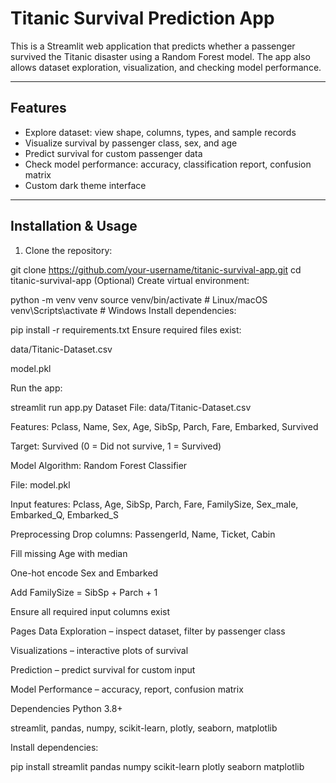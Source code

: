 # Titanic Survival Prediction App

This is a Streamlit web application that predicts whether a passenger survived the Titanic disaster using a Random Forest model. The app also allows dataset exploration, visualization, and checking model performance.

---

## Features

- Explore dataset: view shape, columns, types, and sample records  
- Visualize survival by passenger class, sex, and age  
- Predict survival for custom passenger data  
- Check model performance: accuracy, classification report, confusion matrix  
- Custom dark theme interface  

---

## Installation & Usage

1. Clone the repository:

git clone https://github.com/your-username/titanic-survival-app.git
cd titanic-survival-app
(Optional) Create virtual environment:

python -m venv venv
source venv/bin/activate   # Linux/macOS
venv\Scripts\activate      # Windows
Install dependencies:

pip install -r requirements.txt
Ensure required files exist:

data/Titanic-Dataset.csv

model.pkl

Run the app:

streamlit run app.py
Dataset
File: data/Titanic-Dataset.csv

Features: Pclass, Name, Sex, Age, SibSp, Parch, Fare, Embarked, Survived

Target: Survived (0 = Did not survive, 1 = Survived)

Model
Algorithm: Random Forest Classifier

File: model.pkl

Input features: Pclass, Age, SibSp, Parch, Fare, FamilySize, Sex_male, Embarked_Q, Embarked_S

Preprocessing
Drop columns: PassengerId, Name, Ticket, Cabin

Fill missing Age with median

One-hot encode Sex and Embarked

Add FamilySize = SibSp + Parch + 1

Ensure all required input columns exist

Pages
Data Exploration – inspect dataset, filter by passenger class

Visualizations – interactive plots of survival

Prediction – predict survival for custom input

Model Performance – accuracy, report, confusion matrix

Dependencies
Python 3.8+

streamlit, pandas, numpy, scikit-learn, plotly, seaborn, matplotlib

Install dependencies:


pip install streamlit pandas numpy scikit-learn plotly seaborn matplotlib